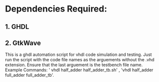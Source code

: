 # Dependencies Required:
## 1. GHDL
## 2. GtkWave

This is a ghdl automation script for vhdl code simulation and testing. 
Just run the script with the code file names as the arguements without the .vhd extension. 
Ensure that the last arguement is the testbench file name.
Example Commands: ' vhdl half_adder half_adder_tb.sh' , 'vhdl half_adder full_adder full_adder_tb'.
